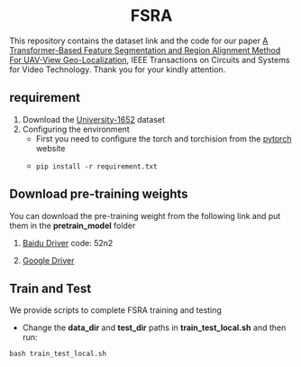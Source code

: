 <h1 align="center"> FSRA </h1>

This repository contains the dataset link and the code for our paper [A Transformer-Based Feature Segmentation and Region Alignment Method For UAV-View Geo-Localization](https://arxiv.org/abs/2201.09206), IEEE Transactions on Circuits and Systems for Video Technology. Thank you for your kindly attention.

## requirement
1. Download the [University-1652](https://github.com/layumi/University1652-Baseline) dataset
2. Configuring the environment
   * First you need to configure the torch and torchision from the [pytorch](https://pytorch.org/) website
   * ```shell
     pip install -r requirement.txt
     ```

## Download pre-training weights
You can download the pre-training weight from the following link and put them in the **pretrain_model** folder

1. [Baidu Driver](https://pan.baidu.com/s/1ci2rNHb4ARKCwyVemT_JNg)  code: 52n2

2. [Google Driver](https://drive.google.com/file/d/1gEfXVVdL827J5SJ4KGOHhdWoeDZ7UjTd/view?usp=sharing)

## Train and Test
We provide scripts to complete FSRA training and testing
* Change the **data_dir** and **test_dir** paths in **train_test_local.sh** and then run:
```shell
bash train_test_local.sh
```
